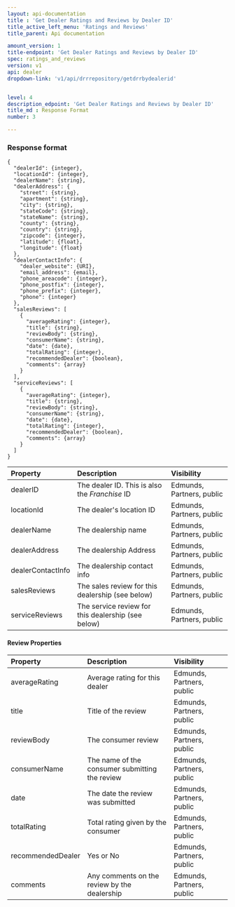```yaml
---
layout: api-documentation
title : 'Get Dealer Ratings and Reviews by Dealer ID'
title_active_left_menu: 'Ratings and Reviews'
title_parent: Api documentation

amount_version: 1
title-endpoint: 'Get Dealer Ratings and Reviews by Dealer ID'
spec: ratings_and_reviews
version: v1
api: dealer
dropdown-link: 'v1/api/drrrepository/getdrrbydealerid'


level: 4
description_edpoint: 'Get Dealer Ratings and Reviews by Dealer ID'
title_md : Response Format
number: 3

---
```



### Response format

	{
	  "dealerId": {integer},
	  "locationId": {integer},
	  "dealerName": {string},
	  "dealerAddress": {
	    "street": {string},
	    "apartment": {string},
	    "city": {string},
	    "stateCode": {string},
	    "stateName": {string},
	    "county": {string},
	    "country": {string},
	    "zipcode": {integer},
	    "latitude": {float},
	    "longitude": {float}
	  },
	  "dealerContactInfo": {
	    "dealer_website": {URI},
	    "email_address": {email},
	    "phone_areacode": {integer},
	    "phone_postfix": {integer},
	    "phone_prefix": {integer},
	    "phone": {integer}
	  },
	  "salesReviews": [
	    {
	      "averageRating": {integer},
	      "title": {string},
	      "reviewBody": {string},
	      "consumerName": {string},
	      "date": {date},
	      "totalRating": {integer},
	      "recommendedDealer": {boolean},
	      "comments": {array}
	    }
	  ],
	  "serviceReviews": [
		{
	      "averageRating": {integer},
		  "title": {string},
		  "reviewBody": {string},
		  "consumerName": {string},
		  "date": {date},
		  "totalRating": {integer},
		  "recommendedDealer": {boolean},
		  "comments": {array}
	    }
	  ]
	}

| Property      				| Description                         						| Visibility    			|
|:------------------------------|:----------------------------------------------------------|:--------------------------|
| dealerID				   		| The dealer ID. This is also the *Franchise* ID			| Edmunds, Partners, public |
| locationId    		    	| The dealer's location ID									| Edmunds, Partners, public |
| dealerName    		    	| The dealership name			 							| Edmunds, Partners, public |
| dealerAddress	    		   	| The dealership Address									| Edmunds, Partners, public |
| dealerContactInfo		     	| The dealership contact info						 		| Edmunds, Partners, public |
| salesReviews		     		| The sales review for this dealership (see below)	 		| Edmunds, Partners, public |
| serviceReviews		     	| The service review for this dealership (see below)		| Edmunds, Partners, public |


#### Review Properties

| Property      				| Description                         						| Visibility    			|
|:------------------------------|:----------------------------------------------------------|:--------------------------|
| averageRating	    		   	| Average rating for this dealer	 						| Edmunds, Partners, public |
| title		    	    		| Title of the review										| Edmunds, Partners, public |
| reviewBody	    		   	| The consumer review										| Edmunds, Partners, public |
| consumerName	    		   	| The name of the consumer submitting the review			| Edmunds, Partners, public |
| date		    		  		| The date the review was submitted						 	| Edmunds, Partners, public |
| totalRating		    		| Total rating given by the consumer						| Edmunds, Partners, public |
| recommendedDealer	    	  	| Yes or No		 											| Edmunds, Partners, public |
| comments		    	    	| Any comments on the review by the dealership				| Edmunds, Partners, public |
